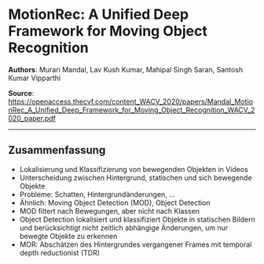 # MotionRec: A Unified Deep Framework for Moving Object Recognition

**Authors**: Murari Mandal, Lav Kush Kumar, Mahipal Singh Saran, Santosh Kumar Vipparthi

**Source**: https://openaccess.thecvf.com/content_WACV_2020/papers/Mandal_MotionRec_A_Unified_Deep_Framework_for_Moving_Object_Recognition_WACV_2020_paper.pdf

---

## Zusammenfassung

* Lokalisierung und Klassifizierung von bewegenden Objekten in Videos
* Unterscheidung zwischen Hintergrund, statischen und sich bewegende Objekte
* Probleme: Schatten, Hintergrundänderungen, ...
* Ähnlich: Moving Object Detection (MOD), Object Detection
* MOD filtert nach Bewegungen, aber nicht nach Klassen
* Object Detection lokalisiert und klassifiziert Objekte in statischen Bildern und berücksichtigt nicht zeitlich abhängige Änderungen, um nur bewegte Objekte zu erkennen
* MOR: Abschätzen des Hintergrundes vergangener Frames mit temporal depth reductionist (TDR)
